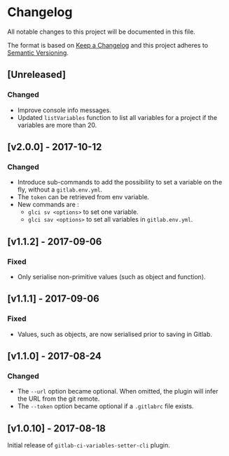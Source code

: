 # Changelog

All notable changes to this project will be documented in this file.

The format is based on [Keep a Changelog](http://keepachangelog.com/) and this project adheres to [Semantic Versioning](http://semver.org/).

## [Unreleased]

### Changed

- Improve console info messages.
- Updated `listVariables` function to list all variables for a project if the variables are more than 20.

## [v2.0.0] - 2017-10-12

### Changed

- Introduce sub-commands to add the possibility to set a variable on the fly, without a `gitlab.env.yml`.
- The `token` can be retrieved from env variable.
- New commands are :
    - `glci sv <options>` to set one variable.
    - `glci sav <options>` to set all variables in `gitlab.env.yml`.

## [v1.1.2] - 2017-09-06

### Fixed

- Only serialise non-primitive values (such as object and function).

## [v1.1.1] - 2017-09-06

### Fixed

- Values, such as objects, are now serialised prior to saving in Gitlab.

## [v1.1.0] - 2017-08-24

### Changed

- The `--url` option became optional. When omitted, the plugin will infer the URL from the git remote.
- The `--token` option became optional if a `.gitlabrc` file exists.

## [v1.0.10] - 2017-08-18

Initial release of `gitlab-ci-variables-setter-cli` plugin.
